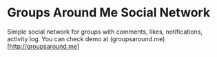 Groups Around Me Social Network
=====================

Simple social network for groups with comments, likes, notifications, activity log. 
You can check demo at (groupsaround.me)[http://groupsaround.me]

